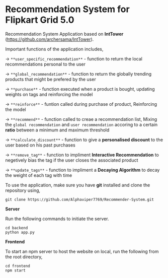 # Recommendation System for Flipkart Grid 5.0

Recommendation System Application based on **IntTower** (https://github.com/archersama/IntTower).

Important functions of the application includes,

-> `**user_specific_recommendation**` - function to return the local recommendations personal to the user  

-> `**global_recommendation**` -  function to return the globally trending products that might be prefered by the user

-> `**purchase**` - function executed when a product is bought, updating weights on tags and reinforcing the model

-> `**reinforce**` - funtion called during purchase of product, Reinforcing the model

-> `**recommend**` - function called to creae a recommendation list, Mixing the `global recommendation` and `user recommendation` accoring to a certain **ratio** between a minimum and maximum threshold

-> `**calculate_discount**` - function to give a **personalised discount** to the user based on his past purchases

-> `**remove_tag**` - function to impliment **Interactive Recommendation**  to negetively bias the tag if the user closes the associated product

-> `**update_tags**` - function to impliment a **Decaying Algorithm** to decay the weight of each tag with time 

To use the application, make sure you have **git** installed and clone the repository using,

```shell
git clone https://github.com/Alphaviper7769/Recommender-System.git
```

**Server**

Run the following commands to initiate the server.

```shell
cd backend
python app.py
```

**Frontend**

To start an npm server to host the website on local, run the following from the root directory,

```shell
cd frontend
npm start
```
